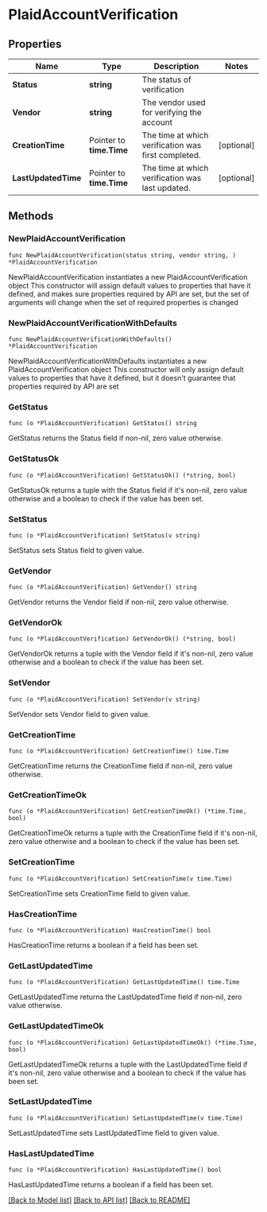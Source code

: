 # PlaidAccountVerification

## Properties

Name | Type | Description | Notes
------------ | ------------- | ------------- | -------------
**Status** | **string** | The status of verification | 
**Vendor** | **string** | The vendor used for verifying the account | 
**CreationTime** | Pointer to **time.Time** | The time at which verification was first completed. | [optional] 
**LastUpdatedTime** | Pointer to **time.Time** | The time at which verification was last updated. | [optional] 

## Methods

### NewPlaidAccountVerification

`func NewPlaidAccountVerification(status string, vendor string, ) *PlaidAccountVerification`

NewPlaidAccountVerification instantiates a new PlaidAccountVerification object
This constructor will assign default values to properties that have it defined,
and makes sure properties required by API are set, but the set of arguments
will change when the set of required properties is changed

### NewPlaidAccountVerificationWithDefaults

`func NewPlaidAccountVerificationWithDefaults() *PlaidAccountVerification`

NewPlaidAccountVerificationWithDefaults instantiates a new PlaidAccountVerification object
This constructor will only assign default values to properties that have it defined,
but it doesn't guarantee that properties required by API are set

### GetStatus

`func (o *PlaidAccountVerification) GetStatus() string`

GetStatus returns the Status field if non-nil, zero value otherwise.

### GetStatusOk

`func (o *PlaidAccountVerification) GetStatusOk() (*string, bool)`

GetStatusOk returns a tuple with the Status field if it's non-nil, zero value otherwise
and a boolean to check if the value has been set.

### SetStatus

`func (o *PlaidAccountVerification) SetStatus(v string)`

SetStatus sets Status field to given value.


### GetVendor

`func (o *PlaidAccountVerification) GetVendor() string`

GetVendor returns the Vendor field if non-nil, zero value otherwise.

### GetVendorOk

`func (o *PlaidAccountVerification) GetVendorOk() (*string, bool)`

GetVendorOk returns a tuple with the Vendor field if it's non-nil, zero value otherwise
and a boolean to check if the value has been set.

### SetVendor

`func (o *PlaidAccountVerification) SetVendor(v string)`

SetVendor sets Vendor field to given value.


### GetCreationTime

`func (o *PlaidAccountVerification) GetCreationTime() time.Time`

GetCreationTime returns the CreationTime field if non-nil, zero value otherwise.

### GetCreationTimeOk

`func (o *PlaidAccountVerification) GetCreationTimeOk() (*time.Time, bool)`

GetCreationTimeOk returns a tuple with the CreationTime field if it's non-nil, zero value otherwise
and a boolean to check if the value has been set.

### SetCreationTime

`func (o *PlaidAccountVerification) SetCreationTime(v time.Time)`

SetCreationTime sets CreationTime field to given value.

### HasCreationTime

`func (o *PlaidAccountVerification) HasCreationTime() bool`

HasCreationTime returns a boolean if a field has been set.

### GetLastUpdatedTime

`func (o *PlaidAccountVerification) GetLastUpdatedTime() time.Time`

GetLastUpdatedTime returns the LastUpdatedTime field if non-nil, zero value otherwise.

### GetLastUpdatedTimeOk

`func (o *PlaidAccountVerification) GetLastUpdatedTimeOk() (*time.Time, bool)`

GetLastUpdatedTimeOk returns a tuple with the LastUpdatedTime field if it's non-nil, zero value otherwise
and a boolean to check if the value has been set.

### SetLastUpdatedTime

`func (o *PlaidAccountVerification) SetLastUpdatedTime(v time.Time)`

SetLastUpdatedTime sets LastUpdatedTime field to given value.

### HasLastUpdatedTime

`func (o *PlaidAccountVerification) HasLastUpdatedTime() bool`

HasLastUpdatedTime returns a boolean if a field has been set.


[[Back to Model list]](../README.md#documentation-for-models) [[Back to API list]](../README.md#documentation-for-api-endpoints) [[Back to README]](../README.md)


